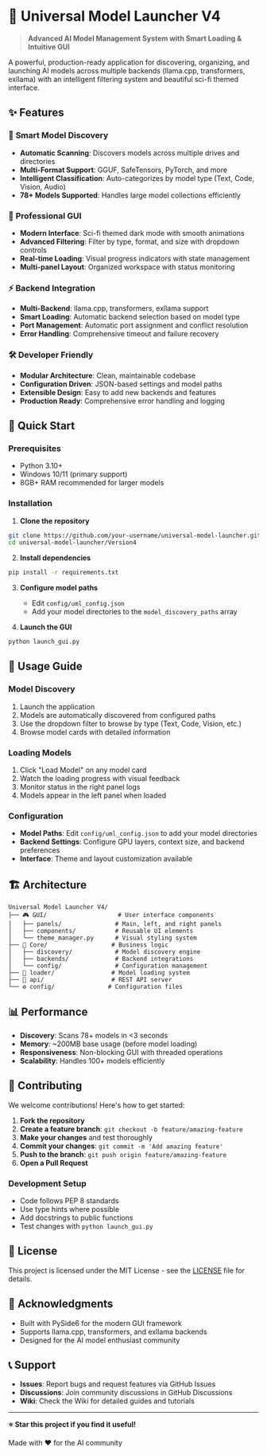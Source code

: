 # 🚀 Universal Model Launcher V4

> **Advanced AI Model Management System with Smart Loading & Intuitive GUI**

A powerful, production-ready application for discovering, organizing, and launching AI models across multiple backends (llama.cpp, transformers, exllama) with an intelligent filtering system and beautiful sci-fi themed interface.

## ✨ Features

### 🎯 **Smart Model Discovery**
- **Automatic Scanning**: Discovers models across multiple drives and directories
- **Multi-Format Support**: GGUF, SafeTensors, PyTorch, and more
- **Intelligent Classification**: Auto-categorizes by model type (Text, Code, Vision, Audio)
- **78+ Models Supported**: Handles large model collections efficiently

### 🎨 **Professional GUI**
- **Modern Interface**: Sci-fi themed dark mode with smooth animations
- **Advanced Filtering**: Filter by type, format, and size with dropdown controls
- **Real-time Loading**: Visual progress indicators with state management
- **Multi-panel Layout**: Organized workspace with status monitoring

### ⚡ **Backend Integration**
- **Multi-Backend**: llama.cpp, transformers, exllama support
- **Smart Loading**: Automatic backend selection based on model type
- **Port Management**: Automatic port assignment and conflict resolution
- **Error Handling**: Comprehensive timeout and failure recovery

### 🛠 **Developer Friendly**
- **Modular Architecture**: Clean, maintainable codebase
- **Configuration Driven**: JSON-based settings and model paths
- **Extensible Design**: Easy to add new backends and features
- **Production Ready**: Comprehensive error handling and logging

## 🚀 Quick Start

### Prerequisites
- Python 3.10+
- Windows 10/11 (primary support)
- 8GB+ RAM recommended for larger models

### Installation

1. **Clone the repository**
```bash
git clone https://github.com/your-username/universal-model-launcher.git
cd universal-model-launcher/Version4
```

2. **Install dependencies**
```bash
pip install -r requirements.txt
```

3. **Configure model paths**
   - Edit `config/uml_config.json`
   - Add your model directories to the `model_discovery_paths` array

4. **Launch the GUI**
```bash
python launch_gui.py
```

## 📖 Usage Guide

### Model Discovery
1. Launch the application
2. Models are automatically discovered from configured paths
3. Use the dropdown filter to browse by type (Text, Code, Vision, etc.)
4. Browse model cards with detailed information

### Loading Models
1. Click "Load Model" on any model card
2. Watch the loading progress with visual feedback
3. Monitor status in the right panel logs
4. Models appear in the left panel when loaded

### Configuration
- **Model Paths**: Edit `config/uml_config.json` to add your model directories
- **Backend Settings**: Configure GPU layers, context size, and backend preferences
- **Interface**: Theme and layout customization available

## 🏗 Architecture

```
Universal Model Launcher V4/
├── 🎮 GUI/                    # User interface components
│   ├── panels/               # Main, left, and right panels
│   ├── components/           # Reusable UI elements
│   └── theme_manager.py      # Visual styling system
├── 🧠 Core/                  # Business logic
│   ├── discovery/            # Model discovery engine
│   ├── backends/             # Backend integrations
│   └── config/               # Configuration management
├── 🔧 loader/                # Model loading system
├── 📡 api/                   # REST API server
└── ⚙️ config/               # Configuration files
```

## 📊 Performance

- **Discovery**: Scans 78+ models in <3 seconds
- **Memory**: ~200MB base usage (before model loading)
- **Responsiveness**: Non-blocking GUI with threaded operations
- **Scalability**: Handles 100+ models efficiently

## 🤝 Contributing

We welcome contributions! Here's how to get started:

1. **Fork the repository**
2. **Create a feature branch**: `git checkout -b feature/amazing-feature`
3. **Make your changes** and test thoroughly
4. **Commit your changes**: `git commit -m 'Add amazing feature'`
5. **Push to the branch**: `git push origin feature/amazing-feature`
6. **Open a Pull Request**

### Development Setup
- Code follows PEP 8 standards
- Use type hints where possible
- Add docstrings to public functions
- Test changes with `python launch_gui.py`

## 📝 License

This project is licensed under the MIT License - see the [LICENSE](LICENSE) file for details.

## 🙏 Acknowledgments

- Built with PySide6 for the modern GUI framework
- Supports llama.cpp, transformers, and exllama backends
- Designed for the AI model enthusiast community

## 📞 Support

- **Issues**: Report bugs and request features via GitHub Issues
- **Discussions**: Join community discussions in GitHub Discussions
- **Wiki**: Check the Wiki for detailed guides and tutorials

---

**⭐ Star this project if you find it useful!**

Made with ❤️ for the AI community